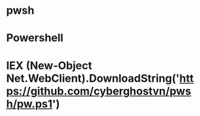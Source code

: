 # pwsh
# Powershell
# IEX (New-Object Net.WebClient).DownloadString('https://github.com/cyberghostvn/pwsh/pw.ps1')
